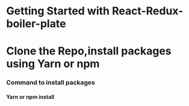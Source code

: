 # Getting Started with React-Redux-boiler-plate

# Clone the Repo,install packages using  Yarn or npm 

### Command to install packages

#### Yarn or npm install

